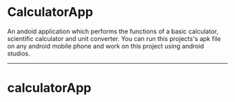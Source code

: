 # CalculatorApp


An andoid application which performs the functions of a basic calculator, scientific calculator and unit converter.
You can run this projects's apk file on any android mobile phone and work on this project using android studios.


---
# calculatorApp
